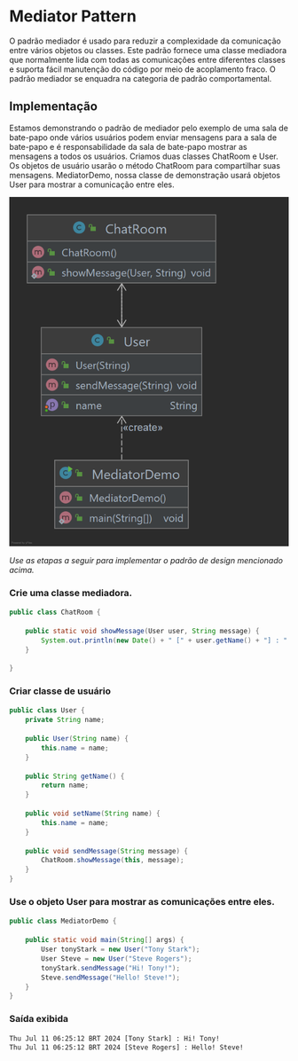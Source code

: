 # Mediator Pattern

O padrão mediador é usado para reduzir a complexidade da comunicação entre vários objetos ou classes. 
Este padrão fornece uma classe mediadora que normalmente lida com todas as comunicações entre diferentes classes e
suporta fácil manutenção do código por meio de acoplamento fraco. O padrão mediador se enquadra na categoria de 
padrão comportamental.

## Implementação

Estamos demonstrando o padrão de mediador pelo exemplo de uma sala de bate-papo onde vários usuários podem enviar 
mensagens para a sala de bate-papo e é responsabilidade da sala de bate-papo mostrar as mensagens a todos os usuários.
Criamos duas classes ChatRoom e User. Os objetos de usuário usarão o método ChatRoom para compartilhar suas mensagens. 
MediatorDemo, nossa classe de demonstração usará objetos User para mostrar a comunicação entre eles.

![Design Pattern](assets/ClassDiagram.png)

_Use as etapas a seguir para implementar o padrão de design mencionado acima._

### Crie uma classe mediadora.

~~~java
public class ChatRoom {

    public static void showMessage(User user, String message) {
        System.out.println(new Date() + " [" + user.getName() + "] : " + message);
    }

}
~~~

### Criar classe de usuário

~~~java
public class User {
    private String name;

    public User(String name) {
        this.name = name;
    }

    public String getName() {
        return name;
    }

    public void setName(String name) {
        this.name = name;
    }

    public void sendMessage(String message) {
        ChatRoom.showMessage(this, message);
    }
}
~~~

### Use o objeto User para mostrar as comunicações entre eles.

~~~java
public class MediatorDemo {

    public static void main(String[] args) {
        User tonyStark = new User("Tony Stark");
        User Steve = new User("Steve Rogers");
        tonyStark.sendMessage("Hi! Tony!");
        Steve.sendMessage("Hello! Steve!");
    }
}
~~~

### Saída exibida

    Thu Jul 11 06:25:12 BRT 2024 [Tony Stark] : Hi! Tony!
    Thu Jul 11 06:25:12 BRT 2024 [Steve Rogers] : Hello! Steve!